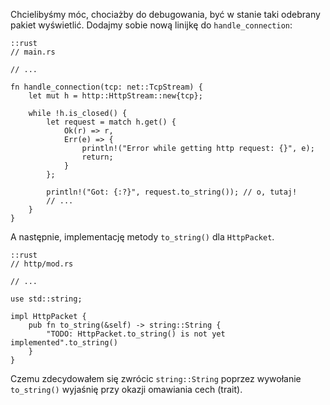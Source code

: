 
Chcielibyśmy móc, chociażby do debugowania, być w stanie taki odebrany pakiet
wyświetlić. Dodajmy sobie nową linijkę do `handle_connection`:

    ::rust
    // main.rs

    // ...

    fn handle_connection(tcp: net::TcpStream) {
        let mut h = http::HttpStream::new{tcp};

        while !h.is_closed() {
            let request = match h.get() {
                Ok(r) => r,
                Err(e) => {
                    println!("Error while getting http request: {}", e);
                    return;
                }
            };

            println!("Got: {:?}", request.to_string()); // o, tutaj!
            // ...
        }
    }

A następnie, implementację metody `to_string()` dla `HttpPacket`.

    ::rust
    // http/mod.rs

    // ...

    use std::string;

    impl HttpPacket {
        pub fn to_string(&self) -> string::String {
            "TODO: HttpPacket.to_string() is not yet implemented".to_string()
        }
    }

Czemu zdecydowałem się zwrócic `string::String` poprzez wywołanie `to_string()`
wyjaśnię przy okazji omawiania cech (trait).
